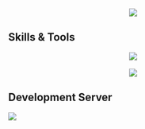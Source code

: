 
<p align="center">
  <br>
  <img src="https://lanyard.cnrad.dev/api/478383244186746880">
</p>

## Skills & Tools
<p align="center">
    <img src="https://skillicons.dev/icons?discord,bots,github,js,lua,ps,&theme=dark">
    <br>
    <br>
    <img src="[![Top Langs](https://github-readme-stats.vercel.app/api/top-langs/?username=envisiondev&layout=compact&theme=vision-friendly-dark)](https://github.com/anuraghazra/github-readme-stats)">
</p>

## Development Server
<div>
  <a href="https://discord.gg/crossoverarena">
     <img src="https://discord.com/api/guilds/1069170861661225020/widget.png?style=banner3">
  </a>
</div>
